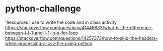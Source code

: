 # python-challenge

'Resources I use to write the code and in class activity
https://stackoverflow.com/questions/41446833/what-is-the-difference-between-i-i-1-and-i-1-in-a-for-loop
https://stackoverflow.com/questions/14257373/how-to-skip-the-headers-when-processing-a-csv-file-using-python
